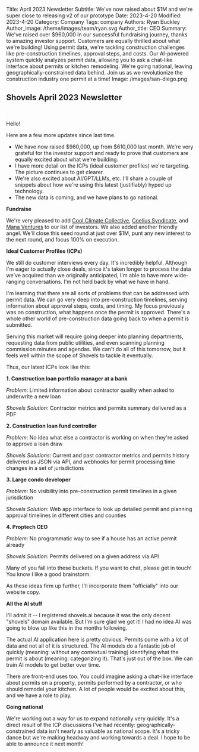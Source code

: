 Title: April 2023 Newsletter
Subtitle: We've now raised about $1M and we're super close to releasing v2 of our prototype
Date: 2023-4-20
Modified: 2023-4-20
Category: Company
Tags: company
Authors: Ryan Buckley
Author_image: /theme/images/team/ryan.svg
Author_title: CEO
Summary: We've raised over $960,000 in our successful fundraising journey, thanks to amazing investor support. Customers are equally thrilled about what we're building! Using permit data, we're tackling construction challenges like pre-construction timelines, approval steps, and costs. Our AI-powered system quickly analyzes permit data, allowing you to ask a chat-like interface about permits or kitchen remodeling. We're going national, leaving geographically-constrained data behind. Join us as we revolutionize the construction industry one permit at a time!
Image: /images/san-diego.png

## Shovels April 2023 Newsletter
<br>

Hello!

Here are a few more updates since last time.

*   We have now raised $960,000, up from $610,000 last month. We're very grateful for the investor support and ready to prove that customers are equally excited about what we're building. 
*   I have more detail on the ICPs (ideal customer profiles) we're targeting. The picture continues to get clearer.
*   We're also excited about AI/GPT/LLMs, etc. I'll share a couple of snippets about how we're using this latest (justifiably) hyped up technology. 
*   The new data is coming, and we have plans to go national. 

**Fundraise**

We're very pleased to add [Cool Climate Collective](https://www.coolclimatecollective.com/), [Coelius Syndicate](https://venture.angellist.com/zach-coelius/syndicate)[,](https://www.coolclimatecollective.com/) and [Mana Ventures](https://www.manaventures.vc/) to our list of investors. We also added another friendly angel. We'll close this seed round at just over $1M, punt any new interest to the next round, and focus 100% on execution. 

**Ideal Customer Profiles (ICPs)**

We still do customer interviews every day. It's incredibly helpful. Although I'm eager to actually close deals, since it's taken longer to process the data we've acquired than we originally anticipated, I'm able to have more wide-ranging conversations. I'm not held back by what we have in hand.

I'm learning that there are all sorts of problems that can be addressed with permit data. We can go very deep into pre-construction timelines, serving information about approval steps, costs, and timing. My focus previously was on construction, what happens once the permit is approved. There's a whole other world of pre-construction data going back to when a permit is submitted.

Serving this market will require going deeper into planning departments, requesting data from public utilities, and even scanning planning commission minutes and agendas. We can't do all of this tomorrow, but it feels well within the scope of Shovels to tackle it eventually. 

Thus, our latest ICPs look like this:

**1\. Construction loan portfolio manager at a bank**

_Problem_: Limited information about contractor quality when asked to underwrite a new loan

_Shovels Solution_: Contractor metrics and permits summary delivered as a PDF

**2\. Construction loan fund controller**

_Problem_: No idea what else a contractor is working on when they're asked to approve a loan draw

_Shovels Solutions_: Current and past contractor metrics and permits history delivered as JSON via API, and webhooks for permit processing time changes in a set of jurisdictions

**3\. Large condo developer**

_Problem_: No visibility into pre-construction permit timelines in a given jurisdiction

_Shovels Solution_: Web app interface to look up detailed permit and planning approval timelines in different cities and counties

**4\. Proptech CEO**

_Problem_: No programmatic way to see if a house has an active permit already

_Shovels Solution_: Permits delivered on a given address via API

Many of you fall into these buckets. If you want to chat, please get in touch! You know I like a good brainstorm. 

As these ideas firm up further, I'll incorporate them "officially" into our website copy. 

**All the AI stuff**

I'll admit it -- I registered shovels.ai because it was the only decent "shovels" domain available. But I'm sure glad we got it! I had no idea AI was going to blow up like this in the months following.

The actual AI application here is pretty obvious. Permits come with a lot of data and not all of it is structured. The AI models do a fantastic job of quickly (meaning: without any contextual training) identifying what the permit is about (meaning: categorizing it). That's just out of the box. We can train AI models to get better over time. 

There are front-end uses too. You could imagine asking a chat-like interface about permits on a property, permits performed by a contractor, or who should remodel your kitchen. A lot of people would be excited about this, and we have a role to play. 

**Going national**

We're working out a way for us to expand nationally very quickly. It's a direct result of the ICP discussions I've had recently: geographically-constrained data isn't nearly as valuable as national scope. It's a tricky dance but we're making headway and working towards a deal. I hope to be able to announce it next month! 